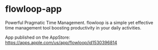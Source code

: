 # flowloop-app
Powerful Pragmatic Time Management. flowloop is a simple yet effective time management tool boosting productivity in your daily activities.

App published on the AppStore: https://apps.apple.com/us/app/flowloop/id1530396814
